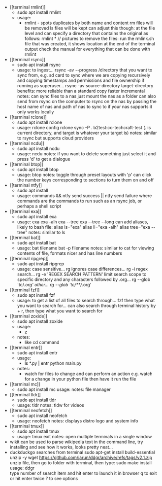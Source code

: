- [[terminal rmlint]]
	- sudo apt install rmlint
	- usage:
		- rmlint - spots duplicates by both name and content
		  	rm files will be removed
		  	ls files will be kept
		  	can adjust this though:
		  	at the file level
		  	and can specify a directory that contains the original as follows:
		  	rmlint * // pictures
		  	to remove the files:
		  	run the rmlink.sh file that was created, it shows location at the end of the terminal output
		  	check the manual for everything that can be done with rmlint
- [[terminal rsync]]
	- sudo apt install rsync
	- usage:
	  to ingest...
	  rsync -av --progress /directory that you want to sync from, e.g. sd card
	  to sync where we are copying recursively and copying timestamps and permissions and file ownership if running as superuser...
	  rsync -av source-directory target-directory
	  benefits:
	  more reliable than a standard copy
	  faster
	  incremental
	  notes:
	  can sync files to a nas
	  just mount the nas as a folder
	  can also send from rsync on the computer to rsync on the nas by passing the host name of nas and path of nas to sync to if your nas supports it
	  only works locally
- [[terminal rclone]]
	- sudo apt install rclone
	- usage:
	  rclone config
	  rclone sync -P . b2test:co-techcraft-test (. is current directory, and target is whatever your target is)
	  notes:
	  similar to rsync but supports cloud providers
- [[terminal ncdu]]
	- sudo apt install ncdu
	- usage:
	  ncdu
	  notes:
	  if you want to delete something just select it and press 'd' to get a dialogue
- [[terminal btop]]
	- sudo apt install btop
	- usage:
	  btop
	  notes:
	  toggle through preset layouts with 'p'
	  can click the number keys corresponding to sections to turn them on and off
- [[terminal ntfy]]
	- sudo apt install
	- usage:
	  commands && ntfy send success || ntfy send failure
	  where commands are the commands to run such as an rsync job, or perhaps a shell script
- [[terminal exa]]
	- sudo apt install exa
	- usage:
	  exa
	  exa -alh
	  exa --tree
	  exa --tree --long
	  can add aliases, likely to bash file:
	  alias ls="exa"
	  alias ll="exa -alh"
	  alias tree="exa --tree"
	  notes:
	  similar to ls
- [[terminal bat]]
	- sudo apt install bat
	- usage:
	  bat tilename
	  bat -p filename
	  notes:
	  similar to cat for viewing contents of file, formats nicer and has line numbers
- [[terminal ripgrep]]
	- sudo apt install ripgrep
	- usage:
	  case sensitive...
	  rg <text to search for>
	  ignores case differences...
	  rg -i <text to search for>
	  regex search...
	  rg -e 'REGEX SEARCH PATTERN'
	  limit search scope to specific directory and any characters followed by .org...
	  rg --glob 'tc/*.org' <text to search for>
	  other...
	  rg --glob 'tc/**/*.org' <text to search for>
- [[terminal fzf]]
	- sudo apt install fzf
	- usage:
	  to get a list of all files to search through...
	  fzf
	  then type what you want to search for...
	  can also search through terminal history by <ctrl> + r, then type what you want to search for
- [[terminal zoxide]]
	- sudo apt install zoxide
	- usage:
		- z <location>
	- notes:
		- like cd command
- [[terminal entr]]
	- sudo apt install entr
	- usage:
		- ls *.py | entr python main.py
	- notes:
		- watch for files to change and can perform an action
		  e.g. watch for a change in your python file then have it run the file
- [[terminal mc]]
	- sudo apt install mc
	  usage:
	  notes:
	  file manager
- [[terminal tldr]]
	- sudo apt install tldr
	- usage:
	  tldr <sudo>
	  notes:
	  tldw for videos
- [[terminal neofetch]]
	- sudo apt install neofetch
	- usage:
	  neofetch
	  notes:
	  displays distro logo and system info
- [[terminal tmux]]
	- sudo apt install tmux
	- usage:
	  tmux
	  exit
	  notes:
	  open multiple terminals in a single window
- wikit can be used to parse wikipedia text in the command line, try installing and see how it works, looks pretty neat...
- duckduckgo searches from terminal
  sudo apt-get install build-essential unzip -y
  wget https://github.com/jarun/ddgr/archive/refs/tags/v2.1.zip
  unzip file, then go to folder with terminal, then type: sudo make install
  usage:
  ddgr <search phrase>
  type number of search item and hit enter to launch it in browser
  q to exit or hit enter twice
  ? to see options